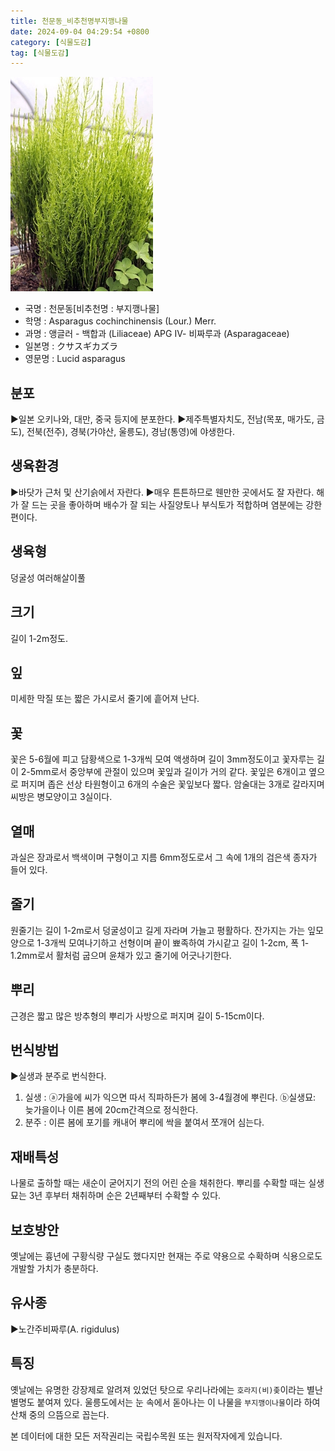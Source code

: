 ```yaml
---
title: 천문동_비추천명부지깽나물
date: 2024-09-04 04:29:54 +0800
category: [식물도감]
tag: [식물도감]
---
```




![천문동[비추천명 : 부지깽나물]](/assets/img/fileUpload/plants/basic/Liliaceae/Asparagus/605/1_th2.JPG)
- 국명 : 천문동[비추천명 : 부지깽나물]
- 학명 : Asparagus cochinchinensis (Lour.) Merr.
- 과명 : 앵글러 - 백합과 (Liliaceae) APG Ⅳ- 비짜루과 (Asparagaceae)
- 일본명 : クサスギカズラ
- 영문명 : Lucid asparagus


## 분포
▶일본 오키나와, 대만, 중국 등지에 분포한다.
▶제주특별자치도, 전남(목포, 매가도, 금도), 전북(전주), 경북(가야산, 울릉도), 경남(통영)에 야생한다.
## 생육환경
▶바닷가 근처 및 산기슭에서 자란다. 
▶매우 튼튼하므로 웬만한 곳에서도 잘 자란다. 해가 잘 드는 곳을 좋아하며 배수가 잘 되는 사질양토나 부식토가 적합하며 염분에는 강한편이다.
## 생육형
덩굴성 여러해살이풀
## 크기
길이 1-2m정도.
## 잎
미세한 막질 또는 짧은 가시로서 줄기에 흩어져 난다.
## 꽃
꽃은 5-6월에 피고 담황색으로 1-3개씩 모여 액생하며 길이 3mm정도이고 꽃자루는 길이 2-5mm로서 중앙부에 관절이 있으며 꽃잎과 길이가 거의 같다. 꽃잎은 6개이고 옆으로 퍼지며 좁은 선상 타원형이고 6개의 수술은 꽃잎보다 짧다. 암술대는 3개로 갈라지며 씨방은 병모양이고 3실이다.
## 열매
과실은 장과로서 백색이며 구형이고 지름 6mm정도로서 그 속에 1개의 검은색 종자가 들어 있다.
## 줄기
원줄기는 길이 1-2m로서 덩굴성이고 길게 자라며 가늘고 평활하다. 잔가지는 가는 잎모양으로 1-3개씩 모여나기하고 선형이며 끝이 뾰족하여 가시같고 길이 1-2cm, 폭 1-1.2mm로서 활처럼 굽으며 윤채가 있고 줄기에 어긋나기한다.
## 뿌리
근경은 짧고 많은 방추형의 뿌리가 사방으로 퍼지며 길이 5-15cm이다.
## 번식방법
▶실생과 분주로 번식한다. 
1. 실생 : ⓐ가을에 씨가 익으면 따서 직파하든가 봄에 3-4월경에 뿌린다.
ⓑ실생묘: 늦가을이나 이른 봄에 20cm간격으로 정식한다.
2. 분주 : 이른 봄에 포기를 캐내어 뿌리에 싹을 붙여서 쪼개어 심는다.
## 재배특성
나물로 출하할 때는 새순이 굳어지기 전의 어린 순을 채취한다. 뿌리를 수확할 때는 실생묘는 3년 후부터 채취하며 순은 2년째부터 수확할 수 있다.
## 보호방안
옛날에는 흉년에 구황식량 구실도 했다지만 현재는 주로 약용으로 수확하며 식용으로도 개발할 가치가 충분하다.
## 유사종
▶노간주비짜루(A. rigidulus)
## 특징
옛날에는 유명한 강장제로 알려져 있었던 탓으로 우리나라에는 `호라지(비)좆`이라는 별난 별명도 붙여져 있다. 울릉도에서는 눈 속에서 돋아나는 이 나물을 `부지깽이나물`이라 하여 산채 중의 으뜸으로 꼽는다.






본 데이터에 대한 모든 저작권리는 국립수목원 또는 원저작자에게 있습니다.
